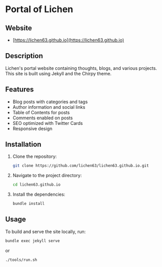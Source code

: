 # Portal of Lichen

## Website

- [https://lichen63.github.io](https://lichen63.github.io)

## Description

Lichen's portal website containing thoughts, blogs, and various projects. This site is built using Jekyll and the Chirpy theme.

## Features

- Blog posts with categories and tags
- Author information and social links
- Table of Contents for posts
- Comments enabled on posts
- SEO optimized with Twitter Cards
- Responsive design

## Installation

1. Clone the repository:

    ```sh
    git clone https://github.com/lichen63/lichen63.github.io.git
    ```

2. Navigate to the project directory:

    ```sh
    cd lichen63.github.io
    ```

3. Install the dependencies:

    ```sh
    bundle install
    ```

## Usage

To build and serve the site locally, run:

```sh
bundle exec jekyll serve
```
or 
```
./tools/run.sh
```
